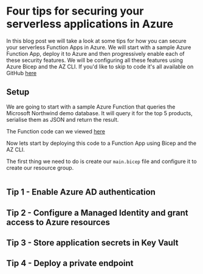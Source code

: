 # Four tips for securing your serverless applications in Azure

In this blog post we will take a look at some tips for how you can secure your serverless Function Apps in Azure. We will start with a sample Azure Function App, deploy it to Azure and then progressively enable each of these security features. We will be configuring all these features using Azure Bicep and the AZ CLI. If you'd like to skip to code it's all available on GitHub [here](http://github.com)

## Setup

We are going to start with a sample Azure Function that queries the Microsoft Northwind demo database. It will query it for the top 5 products, serialise them as JSON and return the result.

The Function code can we viewed [here](http://github.com)

Now lets start by deploying this code to a Function App using Bicep and the AZ CLI.

The first thing we need to do is create our `main.bicep` file and configure it to create our resource group.

``` bicep

```


## Tip 1 - Enable Azure AD authentication 

## Tip 2 - Configure a Managed Identity and grant access to Azure resources

## Tip 3 - Store application secrets in Key Vault

## Tip 4 - Deploy a private endpoint
